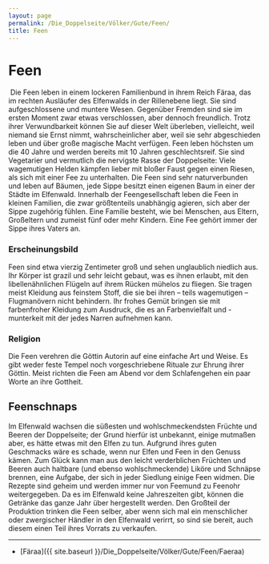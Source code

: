 ```yaml
---
layout: page
permalink: /Die_Doppelseite/Völker/Gute/Feen/
title: Feen
---
```


# Feen

<img alt="" src="{{ site.baseurl }}/assets/images/rassen/nrm/fee.jpg" />
Die Feen leben in einem lockeren Familienbund in ihrem Reich Färaa, das im rechten Ausläufer des Elfenwalds in der Rillenebene liegt. Sie sind aufgeschlossene und muntere Wesen. Gegenüber Fremden sind sie im ersten Moment zwar etwas verschlossen, aber dennoch freundlich. Trotz ihrer Verwundbarkeit können Sie auf dieser Welt überleben, vielleicht, weil niemand sie Ernst nimmt, wahrscheinlicher aber, weil sie sehr abgeschieden leben und über große magische Macht verfügen. Feen leben höchsten um die 40 Jahre und werden bereits mit 10 Jahren geschlechtsreif. Sie sind Vegetarier und vermutlich die nervigste Rasse der Doppelseite: Viele wagemutigen Helden kämpfen lieber mit bloßer Faust gegen einen Riesen, als sich mit einer Fee zu unterhalten. Die Feen sind sehr naturverbunden und leben auf Bäumen, jede Sippe besitzt einen eigenen Baum in einer der Städte im Elfenwald. Innerhalb der Feengesellschaft leben die Feen in kleinen Familien, die zwar größtenteils unabhängig agieren, sich aber der Sippe zugehörig fühlen. Eine Familie besteht, wie bei Menschen, aus Eltern, Großeltern und zumeist fünf oder mehr Kindern. Eine Fee gehört immer der Sippe ihres Vaters an.

### Erscheinungsbild

Feen sind etwa vierzig Zentimeter groß und sehen unglaublich niedlich aus. Ihr Körper ist grazil und sehr leicht gebaut, was es ihnen erlaubt, mit den libellenähnlichen Flügeln auf ihrem Rücken mühelos zu fliegen. Sie tragen meist Kleidung aus feinstem Stoff, die sie bei ihren &ndash; teils wagemutigen &ndash; Flugmanövern nicht behindern. Ihr frohes Gemüt bringen sie mit farbenfroher Kleidung zum Ausdruck, die es an Farbenvielfalt und -munterkeit mit der jedes Narren aufnehmen kann.

### Religion

Die Feen verehren die Göttin Autorin auf eine einfache Art und Weise. Es gibt weder feste Tempel noch vorgeschriebene Rituale zur Ehrung ihrer Göttin. Meist richten die Feen am Abend vor dem Schlafengehen ein paar Worte an ihre Gottheit.

## Feenschnaps

Im Elfenwald wachsen die süßesten und wohlschmeckendsten Früchte und Beeren der Doppelseite; der Grund hierfür ist unbekannt, einige mutmaßen aber, es hätte etwas mit den Elfen zu tun. Aufgrund ihres guten Geschmacks wäre es schade, wenn nur Elfen und Feen in den Genuss kämen. Zum Glück kann man aus den leicht verderblichen Früchten und Beeren auch haltbare (und ebenso wohlschmeckende) Liköre und Schnäpse brennen, eine Aufgabe, der sich in jeder Siedlung einige Feen widmen. Die Rezepte sind geheim und werden immer nur von Feemund zu Feenohr weitergegeben. Da es im Elfenwald keine Jahreszeiten gibt, können die Getränke das ganze Jahr über hergestellt werden. Den Großteil der Produktion trinken die Feen selber, aber wenn sich mal ein menschlicher oder zwergischer Händler in den Elfenwald verirrt, so sind sie bereit, auch diesem einen Teil ihres Vorrats zu verkaufen.


***
- [Färaa]({{ site.baseurl }}/Die_Doppelseite/Völker/Gute/Feen/Faeraa)

